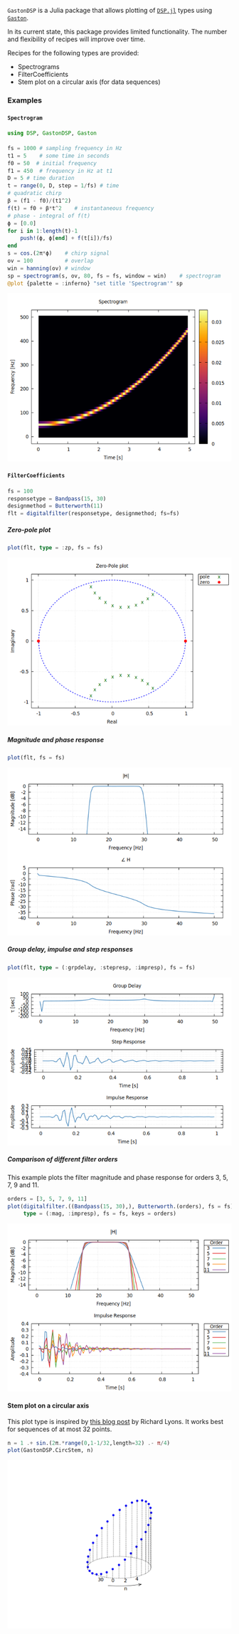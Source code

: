 `GastonDSP` is a Julia package that allows plotting of
[`DSP.jl`](https://github.com/JuliaDSP/DSP.jl) types using
[`Gaston`](https://github.com/mbaz/Gaston.jl).

In its current state, this package provides limited functionality. The number and
flexibility of recipes will improve over time.

Recipes for the following types are provided:

* Spectrograms
* FilterCoefficients
* Stem plot on a circular axis (for data sequences)

### Examples

#### `Spectrogram`

```julia
using DSP, GastonDSP, Gaston

fs = 1000 # sampling frequency in Hz
t1 = 5    # some time in seconds
f0 = 50  # initial frequency
f1 = 450  # frequency in Hz at t1
D = 5 # time duration
t = range(0, D, step = 1/fs) # time
# quadratic chirp
β = (f1 - f0)/(t1^2)
f(t) = f0 + β*t^2    # instantaneous frequency
# phase - integral of f(t)
ϕ = [0.0]
for i in 1:length(t)-1
    push!(ϕ, ϕ[end] + f(t[i])/fs)
end
s = cos.(2π*ϕ)    # chirp signal
ov = 100          # overlap
win = hanning(ov) # window
sp = spectrogram(s, ov, 80, fs = fs, window = win)    # spectrogram
@plot {palette = :inferno} "set title 'Spectrogram'" sp
```

![](examples/spectrogram.png)

#### `FilterCoefficients`

```julia
fs = 100
responsetype = Bandpass(15, 30)
designmethod = Butterworth(11)
flt = digitalfilter(responsetype, designmethod; fs=fs)
```

##### Zero-pole plot

```julia
plot(flt, type = :zp, fs = fs)
```

![](examples/filter-zeropole.png)

##### Magnitude and phase response

```julia
plot(flt, fs = fs)
```

![](examples/filter-magphase.png)

##### Group delay, impulse and step responses

```julia
plot(flt, type = (:grpdelay, :stepresp, :impresp), fs = fs)
```

![](examples/filter-delayresps.png)

##### Comparison of different filter orders

This example plots the filter magnitude and phase response for orders 3, 5,
7, 9 and 11.

```julia
orders = [3, 5, 7, 9, 11]
plot(digitalfilter.((Bandpass(15, 30),), Butterworth.(orders), fs = fs)...,
     type = (:mag, :impresp), fs = fs, keys = orders)
```

![](examples/filter-orders.png)

#### Stem plot on a circular axis

This plot type is inspired by [this blog post](https://www.dsprelated.com/showarticle/1435.php)
by Richard Lyons. It works best for sequences of at most 32 points.

```julia
n = 1 .+ sin.(2π.*range(0,1-1/32,length=32) .- π/4)
plot(GastonDSP.CircStem, n)
```

![](examples/circstem.png)
